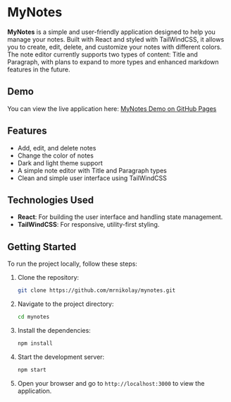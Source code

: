 # MyNotes
**MyNotes** is a simple and user-friendly application designed to help you manage your notes. 
Built with React and styled with TailWindCSS, it allows you to create, edit, delete, and customize your notes with different colors. 
The note editor currently supports two types of content: Title and Paragraph, with plans to expand to more types and enhanced markdown features in the future.

## Demo
You can view the live application here: [MyNotes Demo on GitHub Pages](https://mrnikolay.github.io/mynotes)

## Features
- Add, edit, and delete notes
- Change the color of notes
- Dark and light theme support
- A simple note editor with Title and Paragraph types
- Clean and simple user interface using TailWindCSS

## Technologies Used
- **React**: For building the user interface and handling state management.
- **TailWindCSS**: For responsive, utility-first styling.

## Getting Started
To run the project locally, follow these steps:

1. Clone the repository:
   ```bash
   git clone https://github.com/mrnikolay/mynotes.git
   ```

2. Navigate to the project directory:
   ```bash
   cd mynotes
   ```

3. Install the dependencies:
   ```bash
   npm install
   ```

4. Start the development server:
   ```bash
   npm start
   ```

5. Open your browser and go to `http://localhost:3000` to view the application.
